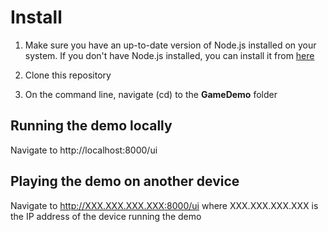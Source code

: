 Install
========
1. Make sure you have an up-to-date version of Node.js installed on your system. If you don't have Node.js installed, you can install it from [here](http://nodejs.org/)

1. Clone this repository

1. On the command line, navigate (cd) to the **GameDemo** folder

## Running the demo locally
Navigate to http://localhost:8000/ui

## Playing the demo on another device
Navigate to http://XXX.XXX.XXX.XXX:8000/ui where XXX.XXX.XXX.XXX is the IP address of the device running the demo
